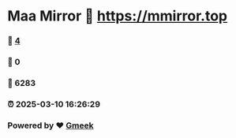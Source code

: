 # Maa Mirror :link: https://mmirror.top 
### :page_facing_up: [4](https://mmirror.top/tag.html) 
### :speech_balloon: 0 
### :hibiscus: 6283 
### :alarm_clock: 2025-03-10 16:26:29 
### Powered by :heart: [Gmeek](https://github.com/Meekdai/Gmeek)
